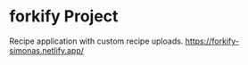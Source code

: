 # forkify Project

Recipe application with custom recipe uploads.
https://forkify-simonas.netlify.app/
